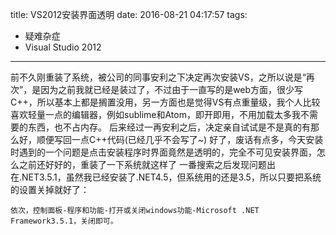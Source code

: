 title: VS2012安装界面透明
date: 2016-08-21 04:17:57
tags:
- 疑难杂症
- Visual Studio 2012
---

前不久刚重装了系统，被公司的同事安利之下决定再次安装VS，之所以说是“再次”，是因为之前我就已经是装过了，不过由于一直写的是web方面，很少写C++，所以基本上都是搁置没用，另一方面也是觉得VS有点重量级，我个人比较喜欢轻量一点的编辑器，例如sublime和Atom，即开即用，不用加载太多我不需要的东西，也不占内存。
后来经过一再安利之后，决定亲自试试是不是真的有那么好，顺便写回一点C++代码(已经几乎不会写了~)
好了，废话有点多，今天安装时遇到的一个问题是点击安装程序时界面竟然是透明的，完全不可见安装界面，怎么之前还好好的，重装了一下系统就这样了
一番搜索之后发现问题出在.NET3.5.1，虽然我已经安装了.NET4.5，但系统用的还是3.5，所以只要把系统的设置关掉就好了：
```
依次，控制面板-程序和功能-打开或关闭windows功能-Microsoft .NET Framework3.5.1，关闭即可。
```
